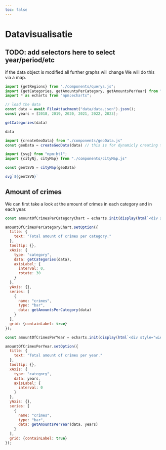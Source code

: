```yaml
---
toc: false
---
```


<style>

.hero {
  display: flex;
  flex-direction: column;
  align-items: center;
  font-family: var(--sans-serif);
  margin: 4rem 0 8rem;
  text-wrap: balance;
  text-align: center;
}

.hero h1 {
  margin: 2rem 0;
  max-width: none;
  font-size: 14vw;
  font-weight: 900;
  line-height: 1;
  background: linear-gradient(30deg, var(--theme-foreground-focus), currentColor);
  -webkit-background-clip: text;
  -webkit-text-fill-color: transparent;
  background-clip: text;
}

.hero h2 {
  margin: 0;
  max-width: 34em;
  font-size: 20px;
  font-style: initial;
  font-weight: 500;
  line-height: 1.5;
  color: var(--theme-foreground-muted);
}

@media (min-width: 640px) {
  .hero h1 {
    font-size: 90px;
  }
}

</style>

# Datavisualisatie

## TODO: add selectors here to select year/period/etc 
if the data object is modified all further graphs will change
We will do this via a map.

```js
import {getRegions} from "./components/querys.js";
import {getCategories, getAmountsPerCategory, getAmountsPerYear} from "./components/perCategory.js";
import * as echarts from "npm:echarts";

// load the data
const data = await FileAttachment("data/data.json").json();
const years = [2018, 2019, 2020, 2021, 2022, 2023];
```

```js show
getCategories(data)
```
```js echo
data
```
```js
import {createGeoData} from "./components/geoData.js"
const geoData = createGeoData(data) // this is for dynamicly creating the geodata
```

```js
import {svg} from "npm:htl";
import {cityNj, cityMap} from "./components/cityMap.js"

const gentSVG = cityMap(geoData)

```

```js
svg`${gentSVG}`
```




## Amount of crimes
We can first take a look at the amount of crimes in each category and in each year.

```js
const amountOfCrimesPerCategoryChart = echarts.init(display(html`<div style="width: 1000px; height:650px;"></div>`));

amountOfCrimesPerCategoryChart.setOption({
  title: {
    text: "Total amount of crimes per category."
  },
  tooltip: {},
  xAxis: {
    type: "category",
    data: getCategories(data),
    axisLabel: {
      interval: 0,
      rotate: 30
    }
  },
  yAxis: {},
  series: [
    {
      name: "crimes",
      type: "bar",
      data: getAmountsPerCategory(data)
    }
  ],
  grid: {containLabel: true}
});
```

```js
const amountOfCrimesPerYear = echarts.init(display(html`<div style="width: 1000px; height:650px;"></div>`));

amountOfCrimesPerYear.setOption({
  title: {
    text: "Total amount of crimes per year."
  },
  tooltip: {},
  xAxis: {
    type: "category",
    data: years,
    axisLabel: {
      interval: 0
    }
  },
  yAxis: {},
  series: [
    {
      name: "crimes",
      type: "bar",
      data: getAmountsPerYear(data, years)
    }
  ],
  grid: {containLabel: true}
});
```